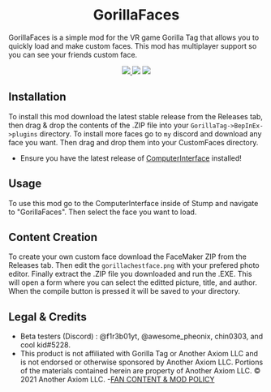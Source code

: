 <div align="center">
<h1>GorillaFaces</h1>
  <p align="left">GorillaFaces is a simple mod for the VR game Gorilla Tag that allows you to quickly load and make custom faces. This mod has multiplayer support so you can see your friends custom face.</p>
  <a href="https://discord.gg/rxSEV6PqJu">
    <img src="https://img.shields.io/badge/Discord-%237289DA.svg?logo=discord&logoColor=white">
  </a>
  <a href="https://github.com/CrafterBotOfficial/GorillaFaces/blob/main/LICENSE"><img src="https://img.shields.io/badge/license-MIT-%23373737"</img></a>
  <img src="https://img.shields.io/github/downloads/CrafterBotOfficial/GorillaFaces/total?label=Downloads">
</div>

## Installation
To install this mod download the latest stable release from the Releases tab, then drag & drop the contents of the .ZIP file into your ``GorillaTag->BepInEx->plugins`` directory. To install more faces go to ``my`` discord and download any face you want. Then drag and drop them into your CustomFaces directory.
* Ensure you have the latest release of [ComputerInterface](https://github.com/ToniMacaroni/ComputerInterface/releases) installed!

## Usage
To use this mod go to the ComputerInterface inside of Stump and navigate to "GorillaFaces". Then select the face you want to load.

## Content Creation
To create your own custom face download the FaceMaker ZIP from the Releases tab. Then edit the ``gorillachestface.png`` with your prefered photo editor. Finally extract the .ZIP file you downloaded and run the .EXE. This will open a form where you can select the editted picture, title, and author. When the compile button is pressed it will be saved to your directory.

## Legal & Credits
* Beta testers (Discord) : @f1r3b01yt, @awesome_pheonix, chin0303, and cool kid#5228.
* This product is not affiliated with Gorilla Tag or Another Axiom LLC and is not endorsed or otherwise sponsored by Another Axiom LLC. Portions of the materials contained herein are property of Another Axiom LLC. © 2021 Another Axiom LLC.
-[FAN CONTENT & MOD POLICY](https://www.gorillatagvr.com/fan-content-mod-policy)
